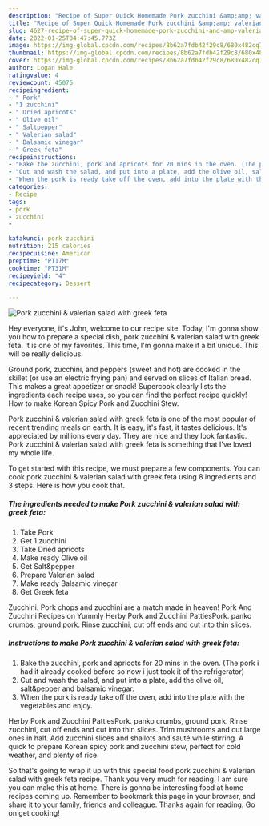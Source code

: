 ```yaml
---
description: "Recipe of Super Quick Homemade Pork zucchini &amp;amp; valerian salad with greek feta"
title: "Recipe of Super Quick Homemade Pork zucchini &amp;amp; valerian salad with greek feta"
slug: 4627-recipe-of-super-quick-homemade-pork-zucchini-and-amp-valerian-salad-with-greek-feta
date: 2022-01-25T04:47:45.773Z
image: https://img-global.cpcdn.com/recipes/8b62a7fdb42f29c8/680x482cq70/pork-zucchini-valerian-salad-with-greek-feta-recipe-main-photo.jpg
thumbnail: https://img-global.cpcdn.com/recipes/8b62a7fdb42f29c8/680x482cq70/pork-zucchini-valerian-salad-with-greek-feta-recipe-main-photo.jpg
cover: https://img-global.cpcdn.com/recipes/8b62a7fdb42f29c8/680x482cq70/pork-zucchini-valerian-salad-with-greek-feta-recipe-main-photo.jpg
author: Logan Hale
ratingvalue: 4
reviewcount: 45076
recipeingredient:
- " Pork"
- "1 zucchini"
- " Dried apricots"
- " Olive oil"
- " Saltpepper"
- " Valerian salad"
- " Balsamic vinegar"
- " Greek feta"
recipeinstructions:
- "Bake the zucchini, pork and apricots for 20 mins in the oven. (The pork i had it already cooked before so now i just took it of the refrigerator)"
- "Cut and wash the salad, and put into a plate, add the olive oil, salt&amp;pepper and balsamic vinegar."
- "When the pork is ready take off the oven, add into the plate with the vegetables and enjoy."
categories:
- Recipe
tags:
- pork
- zucchini
- 

katakunci: pork zucchini  
nutrition: 215 calories
recipecuisine: American
preptime: "PT17M"
cooktime: "PT31M"
recipeyield: "4"
recipecategory: Dessert

---
```



![Pork zucchini &amp; valerian salad with greek feta](https://img-global.cpcdn.com/recipes/8b62a7fdb42f29c8/680x482cq70/pork-zucchini-valerian-salad-with-greek-feta-recipe-main-photo.jpg)

Hey everyone, it's John, welcome to our recipe site. Today, I'm gonna show you how to prepare a special dish, pork zucchini &amp; valerian salad with greek feta. It is one of my favorites. This time, I'm gonna make it a bit unique. This will be really delicious.

Ground pork, zucchini, and peppers (sweet and hot) are cooked in the skillet (or use an electric frying pan) and served on slices of Italian bread. This makes a great appetizer or snack! Supercook clearly lists the ingredients each recipe uses, so you can find the perfect recipe quickly! How to make Korean Spicy Pork and Zucchini Stew.

Pork zucchini &amp; valerian salad with greek feta is one of the most popular of recent trending meals on earth. It is easy, it's fast, it tastes delicious. It's appreciated by millions every day. They are nice and they look fantastic. Pork zucchini &amp; valerian salad with greek feta is something that I've loved my whole life.


To get started with this recipe, we must prepare a few components. You can cook pork zucchini &amp; valerian salad with greek feta using 8 ingredients and 3 steps. Here is how you cook that.

<!--inarticleads1-->

##### The ingredients needed to make Pork zucchini &amp; valerian salad with greek feta:

1. Take  Pork
1. Get 1 zucchini
1. Take  Dried apricots
1. Make ready  Olive oil
1. Get  Salt&amp;pepper
1. Prepare  Valerian salad
1. Make ready  Balsamic vinegar
1. Get  Greek feta


Zucchini: Pork chops and zucchini are a match made in heaven! Pork And Zucchini Recipes on Yummly Herby Pork and Zucchini PattiesPork. panko crumbs, ground pork. Rinse zucchini, cut off ends and cut into thin slices. 

<!--inarticleads2-->

##### Instructions to make Pork zucchini &amp; valerian salad with greek feta:

1. Bake the zucchini, pork and apricots for 20 mins in the oven. (The pork i had it already cooked before so now i just took it of the refrigerator)
1. Cut and wash the salad, and put into a plate, add the olive oil, salt&amp;pepper and balsamic vinegar.
1. When the pork is ready take off the oven, add into the plate with the vegetables and enjoy.


Herby Pork and Zucchini PattiesPork. panko crumbs, ground pork. Rinse zucchini, cut off ends and cut into thin slices. Trim mushrooms and cut large ones in half. Add zucchini slices and shallots and sauté while stirring. A quick to prepare Korean spicy pork and zucchini stew, perfect for cold weather, and plenty of rice. 

So that's going to wrap it up with this special food pork zucchini &amp; valerian salad with greek feta recipe. Thank you very much for reading. I am sure you can make this at home. There is gonna be interesting food at home recipes coming up. Remember to bookmark this page in your browser, and share it to your family, friends and colleague. Thanks again for reading. Go on get cooking!
